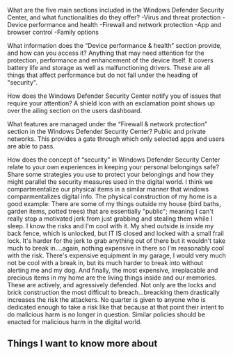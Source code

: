 What are the five main sections included in the Windows Defender Security Center, and what functionalities do they offer?
-Virus and threat protection
-Device performance and health
-Firewall and network protection
-App and browser control
-Family options


What information does the “Device performance & health” section provide, and how can you access it?
Anything that may need attention for the protection, performance and enhancement of the device itself.  It covers battery life and storage as well as malfunctioning drivers.  These
are all things that affect performance but do not fall under the heading of "security".

How does the Windows Defender Security Center notify you of issues that require your attention?
A shield icon with an exclamation point shows up over the ailing section on the users dashboard.

What features are managed under the “Firewall & network protection” section in the Windows Defender Security Center?
Public and private networks.  This provides a gate through which only selected apps and users are able to pass.

How does the concept of “security” in Windows Defender Security Center relate to your own experiences in keeping your personal belongings safe? Share some strategies you use to protect your belongings and how they might parallel the security measures used in the digital world.
I think we compartmentalize our physical items in a similar manner that windows comparmentalizes digital info.  The physical construction of my home is a good example:  There are some of my things outside my house (bird baths, garden items, potted trees) that are essentially "public"; meaning I can't really stop a motivated jerk from just grabbing and stealing them while I sleep. I know the risks and I'm cool with it.  My shed outside is inside my back fence, which is unlocked, but IT IS closed and locked with a small frail lock.  It's harder for the jerk to grab anything out of there but it wouldn't take much to break in....again, nothing expensive in there so I'm reasonably cool with the risk.  There's expensive equipment in my garage, I would very much not be cool with a break in, but its much harder to break into without alerting me and my dog.  And finally, the most expensive, irreplacable and precious items in my home are the living things inside and our memories.  These are actively, and agressively defended.  Not only are the locks and brick construction the most difficult to breach...breacking them drastically increases the risk the attackers.  No quarter is given to anyone who is dedicated enough to take a risk like that because at that point their intent to do malicious harm is no longer in question. Similar policies should be enacted for malicious harm in the digital world. 


## Things I want to know more about
